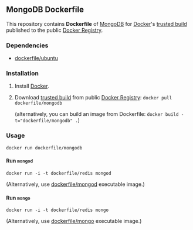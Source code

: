## MongoDB Dockerfile


This repository contains **Dockerfile** of [MongoDB](http://www.mongodb.org/) for [Docker](https://www.docker.io/)'s [trusted build](https://index.docker.io/u/dockerfile/mongodb/) published to the public [Docker Registry](https://index.docker.io/).


### Dependencies

* [dockerfile/ubuntu](https://github.com/dockerfile/ubuntu)


### Installation

1. Install [Docker](https://www.docker.io/).

2. Download [trusted build](https://index.docker.io/u/dockerfile/mongodb/) from public [Docker Registry](https://index.docker.io/): `docker pull dockerfile/mongodb`

   (alternatively, you can build an image from Dockerfile: `docker build -t="dockerfile/mongodb" .`)


### Usage

    docker run dockerfile/mongodb

#### Run `mongod`

    docker run -i -t dockerfile/redis mongod

(Alternatively, use [dockerfile/mongod](https://github.com/dockerfile/mongod) executable image.)

#### Run `mongo`

    docker run -i -t dockerfile/redis mongo

(Alternatively, use [dockerfile/mongo](https://github.com/dockerfile/mongo) executable image.)
